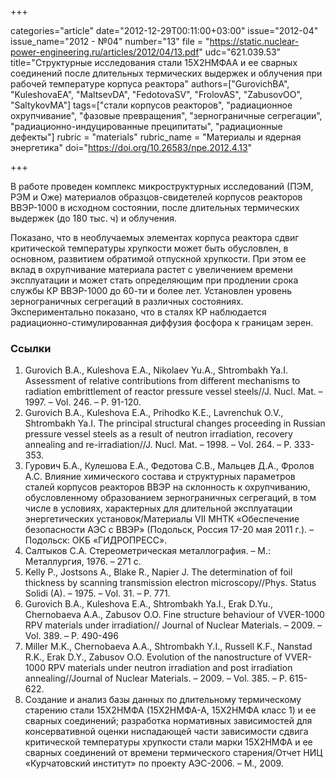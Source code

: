 +++

categories="article"
date="2012-12-29T00:11:00+03:00"
issue="2012-04"
issue_name="2012 - №04"
number="13"
file = "https://static.nuclear-power-engineering.ru/articles/2012/04/13.pdf"
udc="621.039.53"
title="Cтруктурные исследования стали 15Х2НМФАА и ее сварных соединений после длительных термических выдержек и облучения при рабочей температуре корпуса реактора"
authors=["GurovichBA", "KuleshovaEA", "MaltsevDA", "FedotovaSV", "FrolovAS", "ZabusovOO", "SaltykovMA"]
tags=["стали корпусов реакторов", "радиационное охрупчивание", "фазовые превращения", "зернограничные сегрегации", "радиационно-индуцированные преципитаты", "радиационные дефекты"]
rubric = "materials"
rubric_name = "Материалы и ядерная энергетика"
doi="https://doi.org/10.26583/npe.2012.4.13"

+++

В работе проведен комплекс микроструктурных исследований (ПЭМ, РЭМ и Оже) материалов образцов-свидетелей корпусов реакторов ВВЭР-1000 в исходном состоянии, после длительных термических выдержек (до 180 тыс. ч) и облучения.

Показано, что в необлучаемых элементах корпуса реактора сдвиг критической температуры хрупкости может быть обусловлен, в основном, развитием обратимой отпускной хрупкости. При этом ее вклад в охрупчивание материала растет с увеличением времени эксплуатации и может стать определяющим при продлении срока службы КР ВВЭР-1000 до 60-ти и более лет. Установлен уровень зернограничных сегрегаций в различных состояниях. Экспериментально показано, что в сталях КР наблюдается радиационно-стимулированная диффузия фосфора к границам зерен.

### Ссылки

1. Gurovich B.A., Kuleshova E.A., Nikolaev Yu.A., Shtrombakh Ya.I. Assessment of relative contributions from different mechanisms to radiation embrittlement of reactor pressure vessel steels//J. Nucl. Mat. – 1997. – Vol. 246. – Р. 91-120.
2. Gurovich B.A., Kuleshova E.A., Prihodko K.E., Lavrenchuk O.V., Shtrombakh Ya.I. The principal structural changes proceeding in Russian pressure vessel steels as a result of neutron irradiation, recovery annealing and re-irradiation//J. Nucl. Mat. – 1998. – Vol. 264. – P. 333-353.
3. Гурович Б.A., Кулешова Е.А., Федотова С.В., Мальцев Д.А., Фролов А.С. Влияние химического состава и структурных параметров сталей корпусов реакторов ВВЭР на склонность к охрупчиванию, обусловленному образованием зернограничных сегрегаций, в том числе в условиях, характерных для длительной эксплуатации энергетических установок/Материалы VII МНТК «Обеспечение безопасности АЭС с ВВЭР» (Подольск, Россия 17-20 мая 2011 г.). – Подольск: ОКБ «ГИДРОПРЕСС».
4. Салтыков С.А. Стереометрическая металлография. – М.: Металлургия, 1976. – 271 с.
5. Kelly P., Jostsons A., Blake R., Napier J. The determination of foil thickness by scanning transmission electron microscopy//Phys. Status Solidi (A). – 1975. – Vol. 31. – P. 771.
6. Gurovich B.A., Kuleshova E.A., Shtrombakh Ya.I., Erak D.Yu., Chernobaeva A.A., Zabusov O.O. Fine structure behaviour of VVER-1000 RPV materials under irradiation// Journal of Nuclear Materials. – 2009. – Vol. 389. – P. 490-496
7. Miller M.K., Chernobaeva A.A., Shtrombakh Y.I., Russell K.F., Nanstad R.K., Erak D.Y., Zabusov O.O. Evolution of the nanostructure of VVER-1000 RPV materials under neutron irradiation and post irradiation annealing//Journal of Nuclear Materials. – 2009. – Vol. 385. – P. 615-622.
8. Создание и анализ базы данных по длительному термическому старению стали 15Х2НМФА (15Х2НМФА-А, 15Х2НМФА класс 1) и ее сварных соединений; разработка нормативных зависимостей для консервативной оценки ниспадающей части зависимости сдвига критической температуры хрупкости стали марки 15Х2НМФА и ее сварных соединений от времени термического старения/Отчет НИЦ «Курчатовский институт» по проекту АЭС-2006. – М., 2009.
